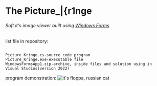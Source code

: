 # The Picture_|{r1nge
###### Soft it's image viewer built using [Windows Forms](https://docs.microsoft.com/ru-ru/dotnet/desktop/winforms/overview/?view=netdesktop-5.0)

list file in repository:
```

Picture_Kringe.cs-source code program
Picture_Kringe.exe-executable file
WindowsFormsApp1.zip-archive, inside files and solution using in Visual Studios(version 2022)
```

program demonstration:
![it's floppa, russian cat](https://imgur.com/a/UNBzKmP)
